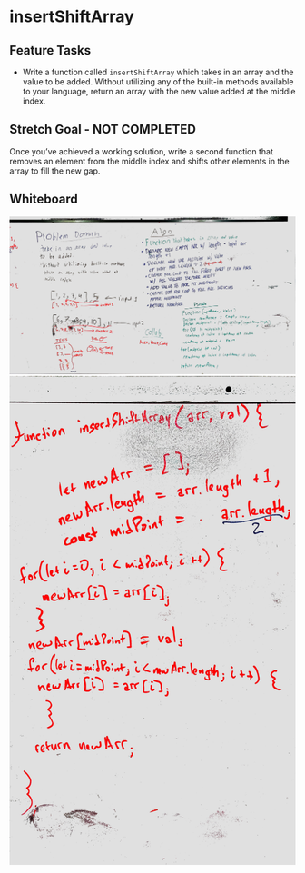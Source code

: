 # insertShiftArray

## Feature Tasks
* Write a function called `insertShiftArray` which takes in an array and the value to be added. Without utilizing any of the built-in methods available to your language, return an array with the new value added at the middle index.

## Stretch Goal - **NOT COMPLETED**
Once you’ve achieved a working solution, write a second function that removes an element from the middle index and shifts other elements in the array to fill the new gap.

## Whiteboard
![arrayShift whiteboard image 1](../../../assets/array_shift_1.jpg)
![arrayShift whiteboard image 2](../../../assets/array_shift_2.jpg)
